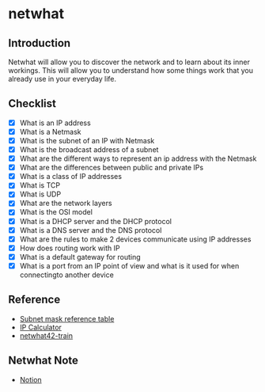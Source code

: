 # netwhat

## Introduction
Netwhat will allow you to discover the network and to learn about its inner workings. This will allow you to understand how some things work that you already use in your everyday life.

## Checklist
- [x]  What is an IP address
- [x]  What is a Netmask
- [x]  What is the subnet of an IP with Netmask
- [x]  What is the broadcast address of a subnet
- [x]  What are the different ways to represent an ip address with the Netmask
- [x]  What are the differences between public and private IPs
- [x]  What is a class of IP addresses
- [x]  What is TCP
- [x]  What is UDP
- [x]  What are the network layers
- [x]  What is the OSI model
- [x]  What is a DHCP server and the DHCP protocol
- [x]  What is a DNS server and the DNS protocol
- [x]  What are the rules to make 2 devices communicate using IP addresses
- [x]  How does routing work with IP
- [x]  What is a default gateway for routing
- [x]  What is a port from an IP point of view and what is it used for when connectingto another device

## Reference
+ [Subnet mask reference table](https://www.cloudaccess.net/cloud-control-panel-ccp/157-dns-management/322-subnet-masks-reference-table.html)
+ [IP Calculator](http://jodies.de/ipcalc)
+ [netwhat42-train](https://github.com/adblanc/netwhat42-train)


## Netwhat Note
+ [Notion](https://www.notion.so/Netwhat-b13afd97bdf54f39b274f386c6241b1e)

